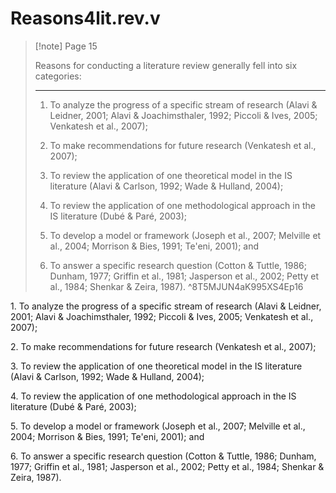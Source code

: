 # Reasons4lit.rev.v

> [!note] Page 15
> 
> Reasons for conducting a literature review generally fell into six categories:
> 
> ---
> 1. To analyze the progress of a specific stream of research (Alavi & Leidner, 2001; Alavi & Joachimsthaler, 1992; Piccoli & Ives, 2005; Venkatesh et al., 2007);
> 2. To make recommendations for future research (Venkatesh et al., 2007);
> 
> 3. To review the application of one theoretical model in the IS literature (Alavi & Carlson, 1992; Wade & Hulland, 2004);
> 
> 4. To review the application of one methodological approach in the IS literature (Dubé & Paré, 2003);
> 
> 5. To develop a model or framework (Joseph et al., 2007; Melville et al., 2004; Morrison & Bies, 1991; Te'eni, 2001); and
> 
> 6. To answer a specific research question (Cotton & Tuttle, 1986; Dunham, 1977; Griffin et al., 1981; Jasperson et al., 2002; Petty et al., 1984; Shenkar & Zeira, 1987).
> ^8T5MJUN4aK995XS4Ep16

1\. To analyze the progress of a specific stream of research (Alavi & Leidner, 2001; Alavi & Joachimsthaler, 1992; Piccoli & Ives, 2005; Venkatesh et al., 2007);

2\. To make recommendations for future research (Venkatesh et al., 2007);  
  
3\. To review the application of one theoretical model in the IS literature (Alavi & Carlson, 1992; Wade & Hulland, 2004);  
  
4\. To review the application of one methodological approach in the IS literature (Dubé & Paré, 2003);  
  
5\. To develop a model or framework (Joseph et al., 2007; Melville et al., 2004; Morrison & Bies, 1991; Te'eni, 2001); and  
  
6\. To answer a specific research question (Cotton & Tuttle, 1986; Dunham, 1977; Griffin et al., 1981; Jasperson et al., 2002; Petty et al., 1984; Shenkar & Zeira, 1987).